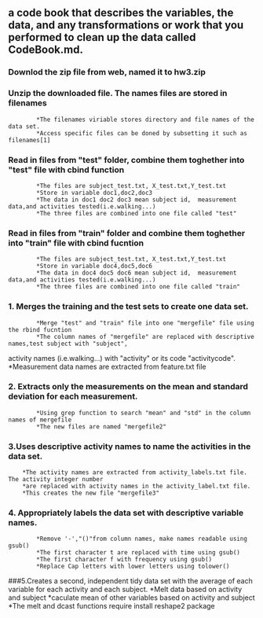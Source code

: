 ## a code book that describes the variables, the data, and any transformations or work that you performed to clean up the data called CodeBook.md. 
 
### Downlod the zip file from web, named it to hw3.zip

### Unzip the downloaded file. The names files are stored in filenames
			*The filenames viriable stores directory and file names of the data set.
			*Access specific files can be doned by subsetting it such as filenames[1]

### Read in files from "test" folder, combine them toghether into "test" file with cbind function

			*The files are subject_test.txt, X_test.txt,Y_test.txt
			*Store in variable doc1,doc2,doc3
			*The data in doc1 doc2 doc3 mean subject id,  measurement data,and activities tested(i.e.walking...)
			*The three files are combined into one file called "test"
			
### Read in files from "train" folder and combine them toghether into "train" file with cbind fucntion

			*The files are subject_test.txt, X_test.txt,Y_test.txt
			*Store in variable doc4,doc5,doc6
			*The data in doc4 doc5 doc6 mean subject id,  measurement data,and activities tested(i.e.walking...)
			*The three files are combined into one file called "train"
			
### 1. Merges the training and the test sets to create one data set.

			*Merge "test" and "train" file into one "mergefile" file using the rbind fucntion
			*The column names of "mergefile" are replaced with descriptive names,test subject with "subject",
   activity names (i.e.walking...) with "activity" or its code "activitycode".
   *Measurement data names are extracted from feature.txt file
   
### 2. Extracts only the measurements on the mean and standard deviation for each measurement.
			*Using grep function to search "mean" and "std" in the column names of mergefile
			*The new files are named "mergefile2"
			
### 3.Uses descriptive activity names to name the activities in the data set.
		
		*The activity names are extracted from activity_labels.txt file. The activity integer number
		*are replaced with activity names in the activity_label.txt file.
		*This creates the new file "mergefile3"
		
### 4. Appropriately labels the data set with descriptive variable names. 
			*Remove '-',"()"from column names, make names readable using gsub()
			*The first character t are replaced with time using gsub()
			*The first character f with frequency using gsub()
			*Replace Cap letters with lower letters using tolower()
			
###5.Creates a second, independent tidy data set with the average of each variable for each activity and each subject. 
		*Melt data based on activity and subject
		*caculate mean of other variables based on activity and subject
		*The melt and dcast functions require install reshape2 package
